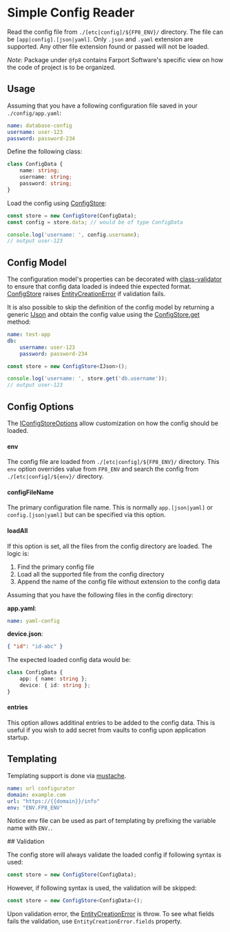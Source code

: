 # Simple Config Reader

Read the config file from `./[etc|config]/${FP8_ENV}/` directory.  The file can be `[app|config].[json|yaml]`.  Only `.json` and `.yaml` extension are supported.  Any other file extension found or passed will not be loaded.

*Note*: Package under `@fp8` contains Farport Software's specific view on how the code of project is to be organized.

## Usage

Assuming that you have a following configuration file saved in your `./config/app.yaml`:

```yaml
name: database-config
username: user-123
password: password-234
```

Define the following class:

```typescript
class ConfigData {
    name: string;
    username: string;
    password: string;
}
```

Load the config using [ConfigStore](https://fp8.github.io/simple-config/classes/ConfigStore.html):

```typescript
const store = new ConfigStore(ConfigData);
const config = store.data; // would be of type ConfigData

console.log('username: ', config.username);
// output user-123
```

## Config Model

The configuration model's properties can be decorated with [class-validator](https://github.com/typestack/class-validator)
to ensure that config data loaded is indeed thie expected format.
[ConfigStore](https://fp8.github.io/simple-config/classes/ConfigStore.html) raises
[EntityCreationError](https://fp8.github.io/simple-config/classes/EntityCreationError.html) if validation fails.

It is also possible to skip the definition of the config model by returning a generic
[IJson](https://fp8.github.io/jlog-facade/interfaces/IJson.html) and obtain the config value
using the [ConfigStore.get](https://fp8.github.io/simple-config/classes/ConfigStore.html#get) method:

```yaml
name: test-app
db:
    username: user-123
    password: password-234
```

```typescript
const store = new ConfigStore<IJson>();

console.log('username: ', store.get('db.username'));
// output user-123
```

## Config Options

The [IConfigStoreOptions](https://fp8.github.io/simple-config/interfaces/IConfigStoreOptions.html) allow customization on how the config
should be loaded.

#### env

The config file are loaded from `./[etc|config]/${FP8_ENV}/` directory.  This `env` option overrides value from `FP8_ENV` and
search the config from `./[etc|config]/${env}/` directory.

#### configFileName

The primary configuration file name.  This is normally `app.[json|yaml]` or `config.[json|yaml]` but can be specified via
this option.

#### loadAll

If this option is set, all the files from the config directory are loaded.  The logic is:

1. Find the primary config file
1. Load all the supported file from the config directory
1. Append the name of the config file without extension to the config data

Assuming that you have the following files in the config directory:

**app.yaml**:
```yaml
name: yaml-config
```

**device.json**:
```json
{ "id": "id-abc" }
```

The expected loaded config data would be:

```typescript
class ConfigData {
    app: { name: string };
    device: { id: string };
}
```

#### entries

This option allows additinal entries to be added to the config data.  This is useful if you wish
to add secret from vaults to config upon application startup.

## Templating

Templating support is done via [mustache](https://mustache.github.io/).

```yaml
name: url configurator
domain: example.com
url: "https://{{domain}}/info"
env: "ENV.FP8_ENV"
```

Notice env file can be used as part of templating by prefixing the variable name with `ENV.`.

## Validation

The config store will always validate the loaded config if following syntax is used:

```typescript
const store = new ConfigStore(ConfigData);
```

However, if following syntax is used, the validation will be skipped:

```typescript
const store = new ConfigStore<ConfigData>();
```

Upon validation error, the [EntityCreationError](https://fp8.github.io/simple-config/classes/EntityCreationError.html) is throw. To
see what fields fails the validation, use `EntityCreationError.fields` property.
